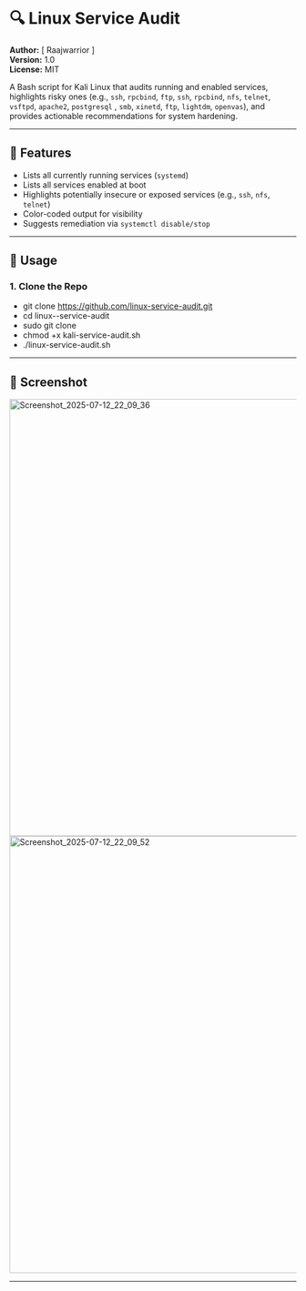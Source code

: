 # 🔍 Linux Service Audit

**Author:** [ Raajwarrior ]  
**Version:** 1.0  
**License:** MIT

A Bash script for Kali Linux that audits running and enabled services, highlights risky ones (e.g., `ssh`, `rpcbind`, `ftp`, `ssh`, `rpcbind`, `nfs`, `telnet`, `vsftpd`, `apache2`, `postgresql` , `smb`, `xinetd`, `ftp`, `lightdm`, `openvas`), and provides actionable recommendations for system hardening.

---

## 🧰 Features

- Lists all currently running services (`systemd`)
- Lists all services enabled at boot
- Highlights potentially insecure or exposed services (e.g., `ssh`, `nfs`, `telnet`)
- Color-coded output for visibility
- Suggests remediation via `systemctl disable/stop`

---

## 🚀 Usage

### 1. Clone the Repo

* git clone https://github.com/linux-service-audit.git
* cd linux--service-audit
* sudo git clone
* chmod +x kali-service-audit.sh
* ./linux-service-audit.sh

---
## 📸 Screenshot
<img width="1366" height="768" alt="Screenshot_2025-07-12_22_09_36" src="https://github.com/user-attachments/assets/b6cac16f-b436-460b-b68e-2d99359ff774" />
<img width="1366" height="768" alt="Screenshot_2025-07-12_22_09_52" src="https://github.com/user-attachments/assets/5913d38c-de19-47ec-8dcb-7a923a19e148" />

---

